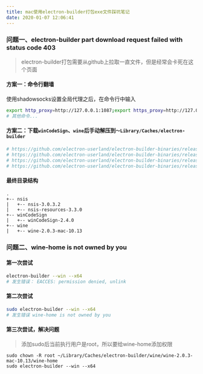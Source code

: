```yaml
---
title: mac使用electron-builder打包exe文件踩坑笔记
date: 2020-01-07 12:06:41
---
```

### 问题一、electron-builder part download request failed with status code 403
> electron-builder打包需要从github上拉取一直文件，但是经常会卡死在这个页面

####  方案一：命令行翻墙
使用shadowsocks设置全局代理之后，在命令行中输入
```bash
export http_proxy=http://127.0.0.1:1087;export https_proxy=http://127.0.0.1:1087;
# 其他命令...
```
####  方案二：下载`winCodeSign`、`wine`后手动解压到`～Library/Caches/electron-builder`
```bash
# https://github.com/electron-userland/electron-builder-binaries/releases/download/winCodeSign-2.4.0/winCodeSign-2.4.0.7z
# https://github.com/electron-userland/electron-builder-binaries/releases/download/wine-2.0.3-mac-10.13/wine-2.0.3-mac-10.13.7z
# https://github.com/electron-userland/electron-builder-binaries/releases/download/nsis-3.0.3.2/nsis-3.0.3.2.7z
# https://github.com/electron-userland/electron-builder-binaries/releases/download/nsis-resources-3.3.0/nsis-resources-3.3.0.7z
```
####  最终目录结构
```
.
+-- nsis
|   +-- nsis-3.0.3.2
|   +-- nsis-resources-3.3.0
+-- winCodeSign
|   +-- winCodeSign-2.4.0
+-- wine
|   +-- wine-2.0.3-mac-10.13
```

### 问题二、wine-home is not owned by you
####  第一次尝试
```bash 
electron-builder --win --x64
# 发生错误： EACCES: permission denied, unlink
```

####  第二次尝试
```bash
sudo electron-builder --win --x64
# 发生错误 wine-home is not owned by you
```
####  第三次尝试，解决问题 
> 添加sudo后当前执行用户是root，所以要给wine-home添加权限

```
sudo chown -R root ~/Library/Caches/electron-builder/wine/wine-2.0.3-mac-10.13/wine-home
sudo electron-builder --win --x64
```
  